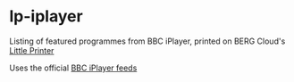 lp-iplayer
==========

Listing of featured programmes from BBC iPlayer, printed on BERG Cloud's [Little Printer](http://bergcloud.com/littleprinter/) 

Uses the official [BBC iPlayer feeds](http://www.bbc.co.uk/iplayer/feeds)
